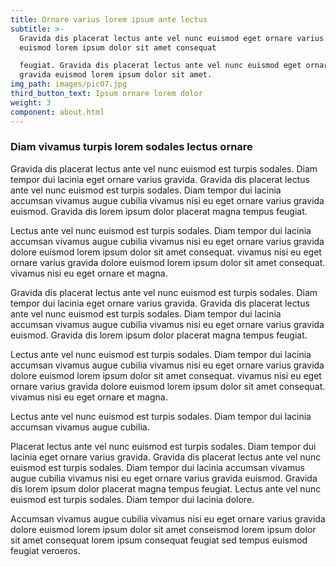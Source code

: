 ```yaml
---
title: Ornare varius lorem ipsum ante lectus
subtitle: >-
  Gravida dis placerat lectus ante vel nunc euismod eget ornare varius gravida
  euismod lorem ipsum dolor sit amet consequat

  feugiat. Gravida dis placerat lectus ante vel nunc euismod eget ornare varius
  gravida euismod lorem ipsum dolor sit amet.
img_path: images/pic07.jpg
third_button_text: Ipsum ornare lorem dolor
weight: 3
component: about.html
---
```


### Diam vivamus turpis lorem sodales lectus ornare

Gravida dis placerat lectus ante vel nunc euismod est turpis sodales. Diam tempor dui lacinia eget ornare varius gravida. Gravida dis placerat lectus ante vel nunc euismod est turpis sodales. Diam tempor dui lacinia accumsan vivamus augue cubilia vivamus nisi eu eget ornare varius gravida euismod.  Gravida dis lorem ipsum dolor placerat magna tempus feugiat.

Lectus ante vel nunc euismod est turpis sodales. Diam tempor dui lacinia accumsan vivamus augue cubilia vivamus nisi eu eget ornare varius gravida dolore euismod lorem ipsum dolor sit amet consequat. vivamus nisi eu eget ornare varius gravida dolore euismod lorem ipsum dolor sit amet consequat. vivamus nisi eu eget ornare et magna.

<!--column-->

Gravida dis placerat lectus ante vel nunc euismod est turpis sodales. Diam tempor dui lacinia eget ornare varius gravida. Gravida dis placerat lectus ante vel nunc euismod est turpis sodales. Diam tempor dui lacinia accumsan vivamus augue cubilia vivamus nisi eu eget ornare varius gravida euismod.  Gravida dis lorem ipsum dolor placerat magna tempus feugiat.

Lectus ante vel nunc euismod est turpis sodales. Diam tempor dui lacinia accumsan vivamus augue cubilia vivamus nisi eu eget ornare varius gravida dolore euismod lorem ipsum dolor sit amet consequat. vivamus nisi eu eget ornare varius gravida dolore euismod lorem ipsum dolor sit amet consequat. vivamus nisi eu eget ornare et magna.

Lectus ante vel nunc euismod est turpis sodales. Diam tempor dui lacinia accumsan vivamus augue cubilia.

<!--column-->

Placerat lectus ante vel nunc euismod est turpis sodales. Diam tempor dui lacinia eget ornare varius gravida. Gravida dis placerat lectus ante vel nunc euismod est turpis sodales. Diam tempor dui lacinia accumsan vivamus augue cubilia vivamus nisi eu eget ornare varius gravida euismod.  Gravida dis lorem ipsum dolor placerat magna tempus feugiat. Lectus ante vel nunc euismod est turpis sodales. Diam tempor dui lacinia dolore.

Accumsan vivamus augue cubilia vivamus nisi eu eget ornare varius gravida dolore euismod lorem ipsum dolor sit amet conseismod lorem ipsum dolor sit amet consequat lorem ipsum consequat feugiat sed tempus euismod feugiat veroeros.

